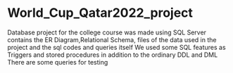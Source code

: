 # World_Cup_Qatar2022_project
Database project for the college course was made using SQL Server
contains the ER Diagram,Relational Schema, files of the data used in the project and the sql codes and queries itself
We used some SQL features as Triggers and stored procedures in addition to the ordinary DDL and DML
There are some queries for testing
